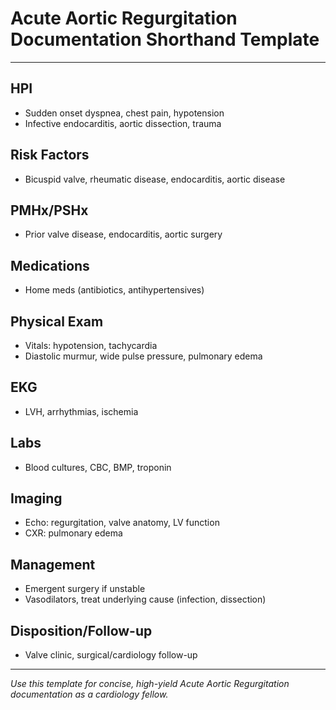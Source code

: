 # Acute Aortic Regurgitation Documentation Shorthand Template

---

## HPI
- Sudden onset dyspnea, chest pain, hypotension
- Infective endocarditis, aortic dissection, trauma

## Risk Factors
- Bicuspid valve, rheumatic disease, endocarditis, aortic disease

## PMHx/PSHx
- Prior valve disease, endocarditis, aortic surgery

## Medications
- Home meds (antibiotics, antihypertensives)

## Physical Exam
- Vitals: hypotension, tachycardia
- Diastolic murmur, wide pulse pressure, pulmonary edema

## EKG
- LVH, arrhythmias, ischemia

## Labs
- Blood cultures, CBC, BMP, troponin

## Imaging
- Echo: regurgitation, valve anatomy, LV function
- CXR: pulmonary edema

## Management
- Emergent surgery if unstable
- Vasodilators, treat underlying cause (infection, dissection)

## Disposition/Follow-up
- Valve clinic, surgical/cardiology follow-up

---
*Use this template for concise, high-yield Acute Aortic Regurgitation documentation as a cardiology fellow.*
